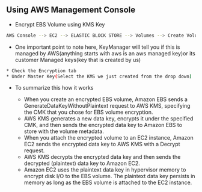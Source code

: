 ## Using AWS Management Console

* Encrypt EBS Volume using KMS Key

```sh
AWS Console --> EC2 --> ELASTIC BLOCK STORE --> Volumes --> Create Volume
```

* One important point to note here, KeyManager will tell you if this is managed by AWS(anything starts with aws is an aws managed key)or its customer Managed keys(key that is created by us)

```sh
* Check the Encryption tab
* Under Master Key(Select the KMS we just created from the drop down)
```

* To summarize this how it works

    * When you create an encrypted EBS volume, Amazon EBS sends a GenerateDataKeyWithoutPlaintext request to AWS KMS, specifying the CMK that you chose for EBS volume encryption.
    * AWS KMS generates a new data key, encrypts it under the specified CMK, and then sends the encrypted data key to Amazon EBS to store with the volume metadata.
    * When you attach the encrypted volume to an EC2 instance, Amazon EC2 sends the encrypted data key to AWS KMS with a Decrypt request.
    * AWS KMS decrypts the encrypted data key and then sends the decrypted (plaintext) data key to Amazon EC2.
    * Amazon EC2 uses the plaintext data key in hypervisor memory to encrypt disk I/O to the EBS volume. The plaintext data key persists in memory as long as the EBS volume is attached to the EC2 instance.

